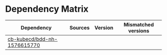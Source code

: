 # Dependency Matrix

Dependency | Sources | Version | Mismatched versions
---------- | ------- | ------- | -------------------
[cb-kubecd/bdd-nh-1576615770](https://github.com/cb-kubecd/bdd-nh-1576615770.git) |  | []() | 
